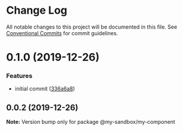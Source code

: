# Change Log

All notable changes to this project will be documented in this file.
See [Conventional Commits](https://conventionalcommits.org) for commit guidelines.

# 0.1.0 (2019-12-26)


### Features

* initial commit ([336a6a8](https://github.com/html-sandbox/ui/commit/336a6a8d84aee03c03f739fc921e5182acb45195))





## 0.0.2 (2019-12-26)

**Note:** Version bump only for package @my-sandbox/my-component
